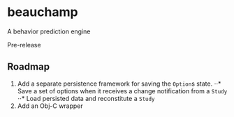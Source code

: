 # beauchamp
A behavior prediction engine

Pre-release

## Roadmap
1. Add a separate persistence framework for saving the `Option`s state.
⋅⋅* Save a set of options when it receives a change notification from a `Study`
⋅⋅* Load persisted data and reconstitute a `Study`
2. Add an Obj-C wrapper
